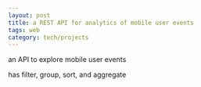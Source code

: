 ```yaml
---
layout: post
title: a REST API for analytics of mobile user events 
tags: web
category: tech/projects
---
```


an API to explore mobile user events 

has filter, group, sort, and aggregate

<script src="https://gist.github.com/selimslab/deb13d127776e551ee58d6c9ff293108.js"></script>